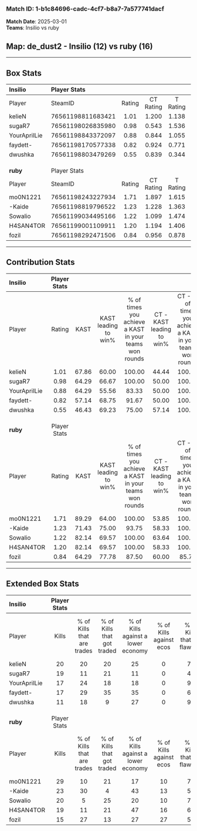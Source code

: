 ### Match ID: 1-b1c84696-cadc-4cf7-b8a7-7a577741dacf  
**Match Date**: 2025-03-01  
**Teams**: Insilio vs ruby  

## **Map**: de_dust2 - Insilio (12) vs ruby (16)  
---  

## Box Stats  

| **Insilio**  | Player Stats      |        |           |          |       |       |       |         |        |      |     |
| :- | :- | :-: | :-: | :-: | :-: | :-: | :-: | :-: | :-: | :-: | :-: |
| Player       | SteamID           | Rating | CT Rating | T Rating | KAST  |  ADR  | Kills | Assists | Deaths | K/D  | HS% |
| kelieN       | 76561198811683421 |  1.01  |   1.200   |  1.138   | 67.86 | 66.9  |  20   |    5    |   21   | 0.95 | 55  |
| sugaR7       | 76561198026835980 |  0.98  |   0.543   |  1.536   | 64.29 | 77.6  |  19   |    4    |   21   | 0.90 | 52  |
| YourAprilLie | 76561198843372097 |  0.88  |   0.844   |  1.055   | 64.29 | 70.6  |  17   |    5    |   22   | 0.77 | 41  |
| faydett-     | 76561198170577338 |  0.82  |   0.924   |  0.771   | 57.14 | 67.8  |  17   |    6    |   22   | 0.77 | 58  |
| dwushka      | 76561198803479269 |  0.55  |   0.839   |  0.344   | 46.43 | 56.0  |  11   |    4    |   20   | 0.55 | 63  |
|              |                   |        |           |          |       |       |       |         |        |      |     |
|              |                   |        |           |          |       |       |       |         |        |      |     |
|              |                   |        |           |          |       |       |       |         |        |      |     |
| **ruby**     | Player Stats      |        |           |          |       |       |       |         |        |      |     |
| Player       | SteamID           | Rating | CT Rating | T Rating | KAST  |  ADR  | Kills | Assists | Deaths | K/D  | HS% |
| mo0N1221     | 76561198243227934 |  1.71  |   1.897   |  1.615   | 89.29 | 121.5 |  29   |   10    |   17   | 1.71 | 17  |
| -Kaide       | 76561198819796522 |  1.23  |   1.228   |  1.363   | 71.43 | 72.1  |  23   |    4    |   16   | 1.44 | 43  |
| Sowalio      | 76561199034495166 |  1.22  |   1.099   |  1.474   | 82.14 | 68.6  |  20   |    1    |   15   | 1.33 | 55  |
| H4SAN4TOR    | 76561199001109911 |  1.20  |   1.194   |  1.406   | 82.14 | 83.3  |  19   |    7    |   18   | 1.06 | 52  |
| fozil        | 76561198292471506 |  0.84  |   0.956   |  0.878   | 64.29 | 52.4  |  15   |    7    |   18   | 0.83 | 46  |
---  

## Contribution Stats  

| **Insilio**  | Player Stats |       |                      |                                                        |                           |                                                             |                          |                                                            |
| :- | :-: | :-: | :-: | :-: | :-: | :-: | :-: | :-: |
| Player       |    Rating    | KAST  | KAST leading to win% | % of times you achieve a KAST in your teams won rounds | CT - KAST leading to win% | CT - % of times you achieve a KAST in your teams won rounds | T - KAST leading to win% | T - % of times you achieve a KAST in your teams won rounds |
| kelieN       |     1.01     | 67.86 |        60.00         |                         100.00                         |           44.44           |                           100.00                            |          72.73           |                           100.00                           |
| sugaR7       |     0.98     | 64.29 |        66.67         |                         100.00                         |           50.00           |                           100.00                            |          80.00           |                           100.00                           |
| YourAprilLie |     0.88     | 64.29 |        55.56         |                         83.33                          |           50.00           |                           100.00                            |          60.00           |                           75.00                            |
| faydett-     |     0.82     | 57.14 |        68.75         |                         91.67                          |           50.00           |                           100.00                            |          87.50           |                           87.50                            |
| dwushka      |     0.55     | 46.43 |        69.23         |                         75.00                          |           57.14           |                           100.00                            |          83.33           |                           62.50                            |
|              |              |       |                      |                                                        |                           |                                                             |                          |                                                            |
|              |              |       |                      |                                                        |                           |                                                             |                          |                                                            |
|              |              |       |                      |                                                        |                           |                                                             |                          |                                                            |
| **ruby**     | Player Stats |       |                      |                                                        |                           |                                                             |                          |                                                            |
| Player       |    Rating    | KAST  | KAST leading to win% | % of times you achieve a KAST in your teams won rounds | CT - KAST leading to win% | CT - % of times you achieve a KAST in your teams won rounds | T - KAST leading to win% | T - % of times you achieve a KAST in your teams won rounds |
| mo0N1221     |     1.71     | 89.29 |        64.00         |                         100.00                         |           53.85           |                           100.00                            |          75.00           |                           100.00                           |
| -Kaide       |     1.23     | 71.43 |        75.00         |                         93.75                          |           58.33           |                           100.00                            |          100.00          |                           88.89                            |
| Sowalio      |     1.22     | 82.14 |        69.57         |                         100.00                         |           63.64           |                           100.00                            |          75.00           |                           100.00                           |
| H4SAN4TOR    |     1.20     | 82.14 |        69.57         |                         100.00                         |           58.33           |                           100.00                            |          81.82           |                           100.00                           |
| fozil        |     0.84     | 64.29 |        77.78         |                         87.50                          |           60.00           |                            85.71                            |          100.00          |                           88.89                            |
---  

## Extended Box Stats  

| **Insilio**  | Player Stats |                            |                            |                                    |                         |                              |                                 |        |                             |                                     |                          |                               |                            |
| :- | :-: | :-: | :-: | :-: | :-: | :-: | :-: | :-: | :-: | :-: | :-: | :-: | :-: |
| Player       |    Kills     | % of Kills that are trades | % of Kills that got traded | % of Kills against a lower economy | % of Kills against ecos | % of Kills that are flawless | % of Kills that are close duels | Deaths | % of Deaths that get traded | % of Deaths against a lower economy | % of Deaths against ecos | % of Deaths that are flawless | % of Deaths that are close |
| kelieN       |      20      |             20             |             20             |                 25                 |            0            |              75              |                0                |   21   |             33              |                 19                  |            0             |              71               |             0              |
| sugaR7       |      19      |             11             |             21             |                 11                 |            0            |              42              |                5                |   21   |             24              |                 24                  |            0             |              71               |             5              |
| YourAprilLie |      17      |             24             |             18             |                 18                 |            0            |              94              |                6                |   22   |             18              |                 23                  |            0             |              73               |             9              |
| faydett-     |      17      |             29             |             35             |                 35                 |            0            |              65              |                0                |   22   |              5              |                 27                  |            0             |              59               |             5              |
| dwushka      |      11      |             18             |             9              |                 27                 |            0            |              91              |                0                |   20   |              5              |                 20                  |            0             |              60               |             0              |
|              |              |                            |                            |                                    |                         |                              |                                 |        |                             |                                     |                          |                               |                            |
|              |              |                            |                            |                                    |                         |                              |                                 |        |                             |                                     |                          |                               |                            |
|              |              |                            |                            |                                    |                         |                              |                                 |        |                             |                                     |                          |                               |                            |
| **ruby**     | Player Stats |                            |                            |                                    |                         |                              |                                 |        |                             |                                     |                          |                               |                            |
| Player       |    Kills     | % of Kills that are trades | % of Kills that got traded | % of Kills against a lower economy | % of Kills against ecos | % of Kills that are flawless | % of Kills that are close duels | Deaths | % of Deaths that get traded | % of Deaths against a lower economy | % of Deaths against ecos | % of Deaths that are flawless | % of Deaths that are close |
| mo0N1221     |      29      |             10             |             21             |                 17                 |           10            |              79              |                0                |   17   |             18              |                 24                  |            0             |              71               |             6              |
| -Kaide       |      23      |             30             |             4              |                 43                 |           13            |              57              |                4                |   16   |             19              |                 25                  |            0             |              81               |             0              |
| Sowalio      |      20      |             5              |             25             |                 20                 |           10            |              70              |                0                |   15   |             20              |                 33                  |            0             |              80               |             0              |
| H4SAN4TOR    |      19      |             11             |             21             |                 47                 |           16            |              68              |                5                |   18   |             28              |                 22                  |            6             |              44               |             0              |
| fozil        |      15      |             27             |             13             |                 27                 |           27            |              53              |               13                |   18   |             22              |                 28                  |            6             |              83               |             6              |
